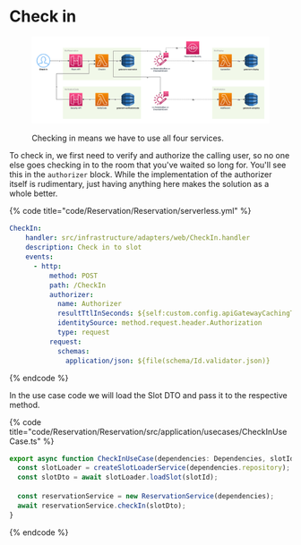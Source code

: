 # Check in

<figure><img src="../../../.gitbook/assets/Get-A-Room Solution 3.png" alt=""><figcaption><p>Checking in means we have to use all four services.</p></figcaption></figure>

To check in, we first need to verify and authorize the calling user, so no one else goes checking in to the room that you've waited so long for. You'll see this in the `authorizer` block. While the implementation of the authorizer itself is rudimentary, just having anything here makes the solution as a whole better.

{% code title="code/Reservation/Reservation/serverless.yml" %}
```yaml
CheckIn:
    handler: src/infrastructure/adapters/web/CheckIn.handler
    description: Check in to slot
    events:
      - http:
          method: POST
          path: /CheckIn
          authorizer:
            name: Authorizer
            resultTtlInSeconds: ${self:custom.config.apiGatewayCachingTtlValue}
            identitySource: method.request.header.Authorization
            type: request
          request:
            schemas:
              application/json: ${file(schema/Id.validator.json)}
```
{% endcode %}

In the use case code we will load the Slot DTO and pass it to the respective method.

{% code title="code/Reservation/Reservation/src/application/usecases/CheckInUseCase.ts" %}
```typescript
export async function CheckInUseCase(dependencies: Dependencies, slotId: SlotId) {
  const slotLoader = createSlotLoaderService(dependencies.repository);
  const slotDto = await slotLoader.loadSlot(slotId);

  const reservationService = new ReservationService(dependencies);
  await reservationService.checkIn(slotDto);
}
```
{% endcode %}

